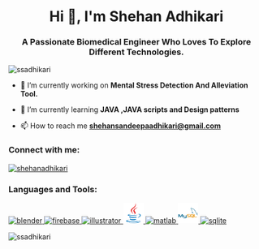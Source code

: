 <h1 align="center">Hi 👋, I'm Shehan Adhikari</h1>
<h3 align="center">A Passionate Biomedical Engineer Who Loves To Explore Different Technologies.</h3>

<p align="left"> <img src="https://komarev.com/ghpvc/?username=ssadhikari&label=Profile%20views&color=0e75b6&style=flat" alt="ssadhikari" /> </p>

- 🔭 I’m currently working on **Mental Stress Detection And Alleviation Tool.**

- 🌱 I’m currently learning **JAVA ,JAVA scripts and Design patterns**

- 📫 How to reach me **shehansandeepaadhikari@gmail.com**

<h3 align="left">Connect with me:</h3>
<p align="left">
<a href="https://linkedin.com/in/shehanadhikari" target="blank"><img align="center" src="https://raw.githubusercontent.com/rahuldkjain/github-profile-readme-generator/master/src/images/icons/Social/linked-in-alt.svg" alt="shehanadhikari" height="30" width="40" /></a>
</p>

<h3 align="left">Languages and Tools:</h3>
<p align="left"> <a href="https://www.blender.org/" target="_blank" rel="noreferrer"> <img src="https://download.blender.org/branding/community/blender_community_badge_white.svg" alt="blender" width="40" height="40"/> </a> <a href="https://firebase.google.com/" target="_blank" rel="noreferrer"> <img src="https://www.vectorlogo.zone/logos/firebase/firebase-icon.svg" alt="firebase" width="40" height="40"/> </a> <a href="https://www.adobe.com/in/products/illustrator.html" target="_blank" rel="noreferrer"> <img src="https://www.vectorlogo.zone/logos/adobe_illustrator/adobe_illustrator-icon.svg" alt="illustrator" width="40" height="40"/> </a> <a href="https://www.java.com" target="_blank" rel="noreferrer"> <img src="https://raw.githubusercontent.com/devicons/devicon/master/icons/java/java-original.svg" alt="java" width="40" height="40"/> </a> <a href="https://www.mathworks.com/" target="_blank" rel="noreferrer"> <img src="https://upload.wikimedia.org/wikipedia/commons/2/21/Matlab_Logo.png" alt="matlab" width="40" height="40"/> </a> <a href="https://www.mysql.com/" target="_blank" rel="noreferrer"> <img src="https://raw.githubusercontent.com/devicons/devicon/master/icons/mysql/mysql-original-wordmark.svg" alt="mysql" width="40" height="40"/> </a> <a href="https://www.sqlite.org/" target="_blank" rel="noreferrer"> <img src="https://www.vectorlogo.zone/logos/sqlite/sqlite-icon.svg" alt="sqlite" width="40" height="40"/> </a> </p>

<p><img align="center" src="https://github-readme-stats.vercel.app/api/top-langs?username=ssadhikari&show_icons=true&locale=en&layout=compact" alt="ssadhikari" /></p>


